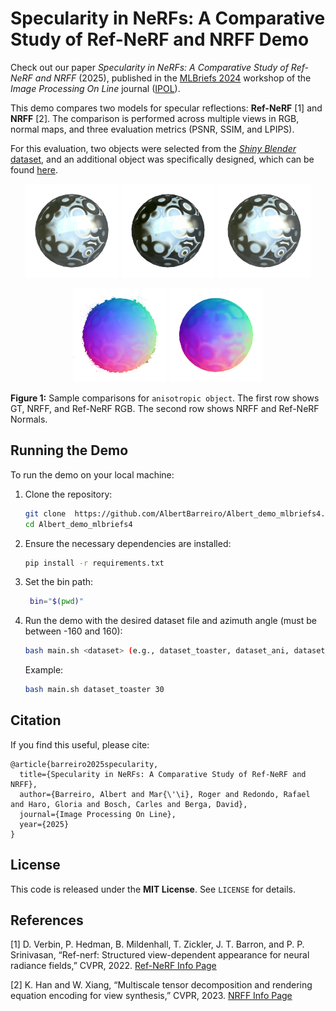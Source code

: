 # Specularity in NeRFs: A Comparative Study of Ref-NeRF and NRFF Demo

Check out our paper *Specularity in NeRFs: A Comparative Study of
Ref-NeRF and NRFF* (2025), published in the [MLBriefs 2024](https://mlbriefs.com/) workshop of the *Image Processing On Line* journal ([IPOL](https://www.ipol.im/)).


This demo compares two models for specular reflections: **Ref-NeRF** [1] and **NRFF** [2]. The comparison is performed across multiple views in RGB, normal maps, and three evaluation metrics (PSNR, SSIM, and LPIPS). 

For this evaluation, two objects were selected from the [*Shiny Blender* dataset](https://storage.googleapis.com/gresearch/refraw360/ref.zip), and an additional object was specifically designed, which can be found [here](https://zenodo.org/records/12568381).



<p align="center">
    <img src="readme_pictures/gt_rgb0000.png" alt="GT Ani" width="150"/>
    <img src="readme_pictures/nrff_rgb000.png" alt="NRFF Ani RGB" width="150"/>
    <img src="readme_pictures/refnerf_rgb000.png" alt="Ref-NeRF Ani Normals" width="150"/>
</p>

<p align="center">
    <img src="readme_pictures/nrff_normal000.png" alt="NRFF Ani Normals" width="150"/>
    <img src="readme_pictures/refnerf_normal000.png" alt="Ref-NeRF Ani RGB" width="150"/>
</p>

**Figure 1:** Sample comparisons for `anisotropic object`. The first row shows GT, NRFF, and Ref-NeRF RGB. The second row shows NRFF and Ref-NeRF Normals.




## Running the Demo
To run the demo on your local machine:

1. Clone the repository:
   ```bash
   git clone  https://github.com/AlbertBarreiro/Albert_demo_mlbriefs4.git
   cd Albert_demo_mlbriefs4
   ```

2. Ensure the necessary dependencies are installed:
   ```bash
   pip install -r requirements.txt
   ```

3. Set the bin path:
   ```bash
    bin="$(pwd)"
    ```

4. Run the demo with the desired dataset file and azimuth angle (must be between -160 and 160):
   ```bash
   bash main.sh <dataset> (e.g., dataset_toaster, dataset_ani, dataset_ball) <azimuth_angle>
   ```
   Example:
   ```bash
   bash main.sh dataset_toaster 30
   ```


## Citation
If you find this useful, please cite:
```
@article{barreiro2025specularity,
  title={Specularity in NeRFs: A Comparative Study of Ref-NeRF and NRFF},
  author={Barreiro, Albert and Mar{\'\i}, Roger and Redondo, Rafael and Haro, Gloria and Bosch, Carles and Berga, David},
  journal={Image Processing On Line},
  year={2025}
}
```

## License
This code is released under the **MIT License**. See `LICENSE` for details.

## References
[1] D. Verbin, P. Hedman, B. Mildenhall, T. Zickler, J. T. Barron, and P. P. Srinivasan, “Ref-nerf: Structured view-dependent appearance for neural radiance fields,” CVPR, 2022. [Ref-NeRF Info Page](https://dorverbin.github.io/refnerf/)

[2] K. Han and W. Xiang, “Multiscale tensor decomposition and rendering equation encoding for view synthesis,” CVPR, 2023. [NRFF Info Page](https://imkanghan.github.io/projects/NRFF/main)

